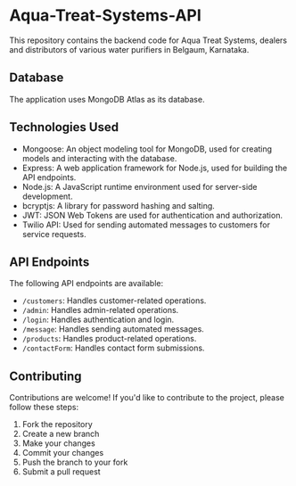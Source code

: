 # Aqua-Treat-Systems-API

This repository contains the backend code for Aqua Treat Systems,  dealers and distributors of various water purifiers in Belgaum, Karnataka.

## Database

The application uses MongoDB Atlas as its database.

## Technologies Used

- Mongoose: An object modeling tool for MongoDB, used for creating models and interacting with the database.
- Express: A web application framework for Node.js, used for building the API endpoints.
- Node.js: A JavaScript runtime environment used for server-side development.
- bcryptjs: A library for password hashing and salting.
- JWT: JSON Web Tokens are used for authentication and authorization.
- Twilio API: Used for sending automated messages to customers for service requests.

## API Endpoints

The following API endpoints are available:

- `/customers`: Handles customer-related operations.
- `/admin`: Handles admin-related operations.
- `/login`: Handles authentication and login.
- `/message`: Handles sending automated messages.
- `/products`: Handles product-related operations.
- `/contactForm`: Handles contact form submissions.

## Contributing

Contributions are welcome! If you'd like to contribute to the project, please follow these steps:

1. Fork the repository
2. Create a new branch
3. Make your changes
4. Commit your changes
5. Push the branch to your fork
6. Submit a pull request

